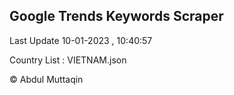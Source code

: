 

## Google Trends Keywords Scraper 
 
Last Update 10-01-2023 , 10:40:57

Country List :
VIETNAM.json



© Abdul Muttaqin 

